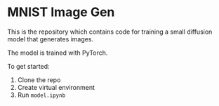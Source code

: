 # MNIST Image Gen
This is the repository which contains code for training a small diffusion model that generates images.

The model is trained with PyTorch.

To get started:
1) Clone the repo
2) Create virtual environment
3) Run `model.ipynb`
